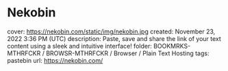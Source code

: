 # Nekobin

cover: https://nekobin.com/static/img/nekobin.jpg
created: November 23, 2022 3:36 PM (UTC)
description: Paste, save and share the link of your text content using a sleek and intuitive interface!
folder: BOOKMRKS-MTHRFCKR / BROWSR-MTHRFCKR / Browser / Plain Text Hosting
tags: pastebin
url: https://nekobin.com/